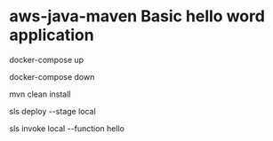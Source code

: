 # aws-java-maven Basic hello word application
docker-compose up 

docker-compose down 

mvn clean install

sls deploy --stage local

sls invoke local --function hello
